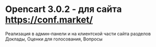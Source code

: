 # Opencart 3.0.2 - для сайта https://conf.market/ 
  
 Реализация в админ-панели и на клиентской части сайта разделов Доклады, Оценки для голосования, Вопросы
